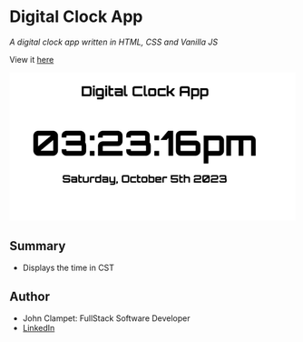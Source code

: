 # Digital Clock App

*A digital clock app written in HTML, CSS and Vanilla JS*

View it [here](https://jsclampet.github.io/clockapp-sdmm-third-assignment/)

![preview](src/clock_preview.png)

## Summary 

- Displays the time in CST

## Author

- John Clampet: FullStack Software Developer
- [LinkedIn](https://www.linkedin.com/in/john-clampet-264007122/)